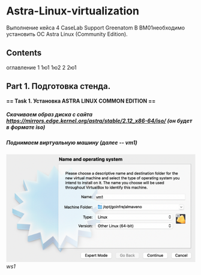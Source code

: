# Astra-Linux-virtualization

Выполнение кейса 4 CaseLab Support Greenatom
В ВМ01необходимо установить ОС Astra Linux (Community Edition).


## Contents

оглавление
1
1ю1
1ю2
2
2ю1

## Part 1. Подготовка стенда. 

**== Task 1. Установка **ASTRA LINUX COMMON EDITION** ==**

##### Скачиваем образ диска с сайта **https://mirrors.edge.kernel.org/astra/stable/2.12_x86-64/iso/** (он будет в формате iso)
##### Поднимаем виртуальную машину (далее -- vm1)


![ws1](pictures/1.png)<br>*ws1*<br>

<br>

